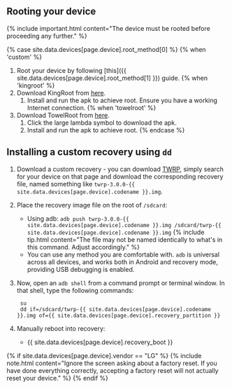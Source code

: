 ## Rooting your device

{% include important.html content="The device must be rooted before proceeding any further." %}

{% case site.data.devices[page.device].root_method[0] %}
{% when 'custom' %}
1. Root your device by following [this]({{ site.data.devices[page.device].root_method[1] }}) guide.
{% when 'kingroot' %}
1. Download KingRoot from [here](https://kingroot.net/).
   1. Install and run the apk to achieve root. Ensure you have a working Internet connection.
{% when 'towelroot' %}
1. Download TowelRoot from [here](https://towelroot.com/).
   1. Click the large lambda symbol to download the apk.
   2. Install and run the apk to achieve root.
{% endcase %}

## Installing a custom recovery using `dd`

1. Download a custom recovery - you can download [TWRP](https://twrp.me/Devices/), simply search for your device on that page and download the corresponding
   recovery file, named something like `twrp-3.0.0-{{ site.data.devices[page.device].codename }}.img`.
2. Place the recovery image file on the root of `/sdcard`:
   * Using adb: `adb push twrp-3.0.0-{{ site.data.devices[page.device].codename }}.img /sdcard/twrp-{{ site.data.devices[page.device].codename }}.img`
    {% include tip.html content="The file may not be named identically to what's in this command. Adjust accordingly." %}
   * You can use any method you are comfortable with. `adb` is universal across all devices, and works both in Android and recovery mode, providing USB debugging is enabled.
3. Now, open an `adb shell` from a command prompt or terminal window. In that shell, type the following commands:

        su
        dd if=/sdcard/twrp-{{ site.data.devices[page.device].codename }}.img of={{ site.data.devices[page.device].recovery_partition }}

4. Manually reboot into recovery:
    * {{ site.data.devices[page.device].recovery_boot }}

{% if site.data.devices[page.device].vendor == "LG" %}
{% include note.html content="Ignore the screen asking about a factory reset. If you have done everything correctly, accepting a factory reset will not actually reset your device." %}
{% endif %}

